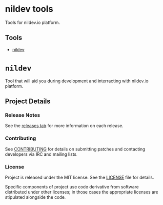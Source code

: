 # nildev tools

Tools for nildev.io platform.

## Tools

 * [nildev](cmd/nildev)
 
# `nildev`

Tool that will aid you during development and interracting with nildev.io platform.

## Project Details

### Release Notes

See the [releases tab](https://github.com/nildev/lib/releases) for more information on each release.

### Contributing

See [CONTRIBUTING](CONTRIBUTING.md) for details on submitting patches and contacting developers via IRC and mailing lists.

### License

Project is released under the MIT license. See the [LICENSE](LICENSE) file for details.

Specific components of project use code derivative from software distributed under other licenses; in those cases the appropriate licenses are stipulated alongside the code.